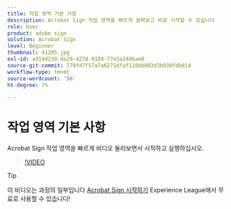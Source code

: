 ```yaml
---
title: 작업 영역 기본 사항
description: Acrobat Sign 작업 영역을 빠르게 살펴보고 바로 시작할 수 있습니다
role: User
product: adobe sign
solution: Acrobat Sign
level: Beginner
thumbnail: 41205.jpg
exl-id: a914d230-da29-4278-9189-77e3a2486ae8
source-git-commit: 778fd7f57a7a6271dfaf118bb003d3b930fdb814
workflow-type: tm+mt
source-wordcount: '56'
ht-degree: 7%

---
```


# 작업 영역 기본 사항

Acrobat Sign 작업 영역을 빠르게 비디오 둘러보면서 시작하고 실행하십시오.

>[!VIDEO](https://video.tv.adobe.com/v/41205?hidetitle=true)

>[!TIP]
>
>이 비디오는 과정의 일부입니다 [Acrobat Sign 시작하기](https://experienceleague.adobe.com/?recommended=Sign-U-1-2020.1) Experience League에서 무료로 사용할 수 있습니다!

